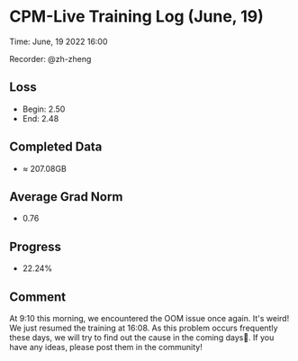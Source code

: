 
# CPM-Live Training Log (June, 19)

Time: June, 19 2022 16:00

Recorder: @zh-zheng

## Loss
- Begin: 2.50
- End: 2.48  
	
## Completed Data
- $\approx$ 207.08GB

## Average Grad Norm
- 0.76

## Progress
- 22.24%

## Comment

At 9:10 this morning, we encountered the OOM issue once again. It's weird! We just resumed the training at 16:08. As this problem occurs frequently these days, we will try to find out the cause in the coming days🤔. If you have any ideas, please post them in the community!
